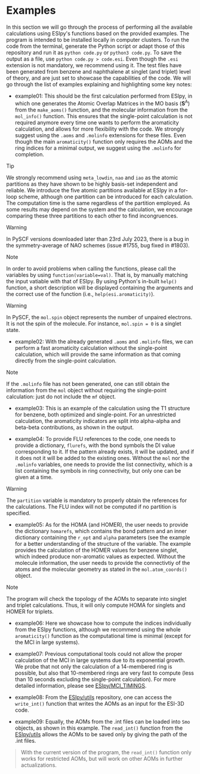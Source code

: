 # Examples

In this section we will go through the process of performing all the available calculations using ESIpy's functions based on the provided examples. The program is intended to be installed locally in computer clusters. To run the code from the terminal, generate the Python script or adapt those of this repository and run it as ```python code.py``` or ```python3 code.py```. To save the output as a file, use ```python code.py > code.esi```. Even though the ```.esi``` extension is not mandatory, we recommend using it. The test files have been generated from benzene and naphthalene at singlet (and triplet) level of theory, and are just set to showcase the capabilities of the code. We will go through the list of examples explaining and highlighting some key notes:

- example01: This should be the first calculation performed from ESIpy, in which one generates the Atomic Overlap Matrices in the MO basis ($\boldsymbol{S}^{\text{A}}$) from the ```make_aoms()``` function, and the molecular information from the ```mol_info()``` function. This ensures that the single-point calculation is not required anymore every time one wants to perform the aromaticity calculation, and allows for more flexibility with the code. We strongly suggest using the ```.aoms``` and ```.molinfo``` extensions for these files. Even though the main ```aromaticity()``` function only requires the AOMs and the ring indices for a minimal output, we suggest using the ```.molinfo``` for completion. 

> [!TIP]
> We strongly recommend using ```meta_lowdin```, ```nao``` and ```iao``` as the atomic partitions as they have shown to be highly basis-set independent and reliable. We introduce the five atomic partitions available at ESIpy in a for-loop scheme, although one partition can be introduced for each calculation. The computation time is the same regardless of the partition employed. As some results may depend on the system and the calculation, we encourage comparing these three partitions to each other to find incongruences.

> [!WARNING]
> In PySCF versions downloaded later than 23rd July 2023, there is a bug in the symmetry-average of NAO schemes (issue #1755, bug fixed in #1803).

> [!NOTE]
> In order to avoid problems when calling the functions, please call the variables by using `function(variable=val)`. That is, by manually matching the input vatiable with that of ESIpy. By using Python's in-built `help()` function, a short description will be displayed containing the arguments and the correct use of the function (i.e., `help(esi.aromaticity)`).

> [!WARNING]
> In PySCF, the `mol.spin` object represents the number of unpaired electrons. It is not the spin of the molecule. For instance, `mol.spin = 0` is a singlet state.

- example02: With the already generated ```.aoms``` and ```.molinfo``` files, we can perform a fast aromaticity calculation without the single-point calculation, which will provide the same information as that coming directly from the single-point calculation.

> [!NOTE]
> If the ```.molinfo``` file has not been generated, one can still obtain the information from the ```mol``` object without requiring the single-point calculation: just do not include the `mf` object.

- example03: This is an example of the calculation using the T1 structure for benzene, both optimized and single-point. For an unrestricted calculation, the aromaticity indicators are split into alpha-alpha and beta-beta contributions, as shown in the output. 

- example04: To provide FLU references to the code, one needs to provide a dictionary, ```flurefs```, with the bond symbols the DI value corresponding to it. If the pattern already exists, it will be updated, and if it does not it will be added to the existing ones. Without the ```mol``` nor the ```.molinfo``` variables, one needs to provide the list connectivity, which is a list containing the symbols in ring connectivity, but only one can be given at a time.

> [!WARNING]
> The `partition` variable is mandatory to properly obtain the references for the calculations. The FLU index will not be computed if no partition is specified.

- example05: As for the HOMA (and HOMER), the user needs to provide the dictionary ```homarefs```, which contains the bond pattern and an inner dictionary containing the ```r_opt``` and ```alpha``` parameters (see the example for a better understanding of the structure of the variable. The example provides the calculation of the HOMER values for benzene singlet, which indeed produce non-aromatic values as expected. Without the molecule information, the user needs to provide the connectivtiy of the atoms and the molecular geometry as stated in the ```mol.atom_coords()``` object.

> [!NOTE]
> The program will check the topology of the AOMs to separate into singlet and triplet calculations. Thus, it will only compute HOMA for singlets and HOMER for triplets.

- example06: Here we showcase how to compute the indices individually from the ESIpy functions, although we recommend using the whole ```aromaticity()``` function as the computational time is minimal (except for the MCI in large systems).

- example07: Previous computational tools could not allow the proper calculation of the MCI in large systems due to its exponential growth. We probe that not only the calculation of a 14-membered ring is possible, but also that 10-membered rings are very fast to compute (less than 10 seconds excluding the single-point calculation). For more detailed information, please see [ESIpy/MCI_TIMINGS](ESIpy/MCI_TIMINGS).

- example08: From the [ESIpy/utils](ESIpy/utils) repository, one can access the ```write_int()``` function that writes the AOMs as an input for the ESI-3D code.

- example09: Equally, the AOMs from the .int files can be loaded into `Smo` objects, as shown in this example. The `read_int()` function from the [ESIpy/utils](ESIpy/utils) allows the AOMs to be saved only by giving the path of the .int files.

> With the current version of the program, the `read_int()` function only works for restricted AOMs, but will work on other AOMs in further actualizations.

